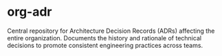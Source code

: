 # org-adr
Central repository for Architecture Decision Records (ADRs) affecting the entire organization. Documents the history and rationale of technical decisions to promote consistent engineering practices across teams.
